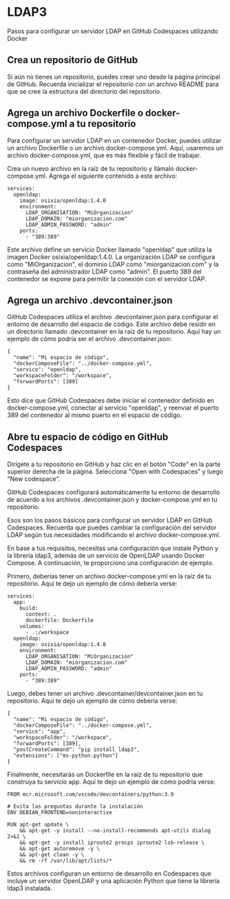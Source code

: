 # LDAP3
Pasos para configurar un servidor LDAP en GitHub Codespaces utilizando Docker



## Crea un repositorio de GitHub

Si aún no tienes un repositorio, puedes crear uno desde la página principal de GitHub. Recuerda inicializar el repositorio con un archivo README para que se cree la estructura del directorio del repositorio.

## Agrega un archivo Dockerfile o docker-compose.yml a tu repositorio

Para configurar un servidor LDAP en un contenedor Docker, puedes utilizar un archivo Dockerfile o un archivo docker-compose.yml. Aquí, usaremos un archivo docker-compose.yml, que es más flexible y fácil de trabajar.

Crea un nuevo archivo en la raíz de tu repositorio y llámalo docker-compose.yml. Agrega el siguiente contenido a este archivo:
```version: '3'
services:
  openldap:
    image: osixia/openldap:1.4.0
    environment:
      LDAP_ORGANISATION: "MiOrganizacion"
      LDAP_DOMAIN: "miorganizacion.com"
      LDAP_ADMIN_PASSWORD: "admin"
    ports:
      - "389:389"
```

Este archivo define un servicio Docker llamado "openldap" que utiliza la imagen Docker osixia/openldap:1.4.0. La organización LDAP se configura como "MiOrganizacion", el dominio LDAP como "miorganizacion.com" y la contraseña del administrador LDAP como "admin". El puerto 389 del contenedor se expone para permitir la conexión con el servidor LDAP.

## Agrega un archivo .devcontainer.json

GitHub Codespaces utiliza el archivo .devcontainer.json para configurar el entorno de desarrollo del espacio de código. Este archivo debe residir en un directorio llamado .devcontainer en la raíz de tu repositorio. Aquí hay un ejemplo de cómo podría ser el archivo .devcontainer.json:

```
{
  "name": "Mi espacio de código",
  "dockerComposeFile": "../docker-compose.yml",
  "service": "openldap",
  "workspaceFolder": "/workspace",
  "forwardPorts": [389]
}
```

Esto dice que GitHub Codespaces debe iniciar el contenedor definido en docker-compose.yml, conectar al servicio "openldap", y reenviar el puerto 389 del contenedor al mismo puerto en el espacio de código.

## Abre tu espacio de código en GitHub Codespaces

Dirígete a tu repositorio en GitHub y haz clic en el botón "Code" en la parte superior derecha de la página. Selecciona "Open with Codespaces" y luego "New codespace".



GitHub Codespaces configurará automáticamente tu entorno de desarrollo de acuerdo a los archivos .devcontainer.json y docker-compose.yml en tu repositorio.

Esos son los pasos básicos para configurar un servidor LDAP en GitHub Codespaces. Recuerda que puedes cambiar la configuración del servidor LDAP según tus necesidades modificando el archivo docker-compose.yml.

En base a tus requisitos, necesitas una configuración que instale Python y la librería ldap3, además de un servicio de OpenLDAP usando Docker Compose. A continuación, te proporciono una configuración de ejemplo.

Primero, deberías tener un archivo docker-compose.yml en la raíz de tu repositorio. Aquí te dejo un ejemplo de cómo debería verse:
``` version: '3'
services:
  app:
    build:
      context: .
      dockerfile: Dockerfile
    volumes:
      - .:/workspace
  openldap:
    image: osixia/openldap:1.4.0
    environment:
      LDAP_ORGANISATION: "MiOrganizacion"
      LDAP_DOMAIN: "miorganizacion.com"
      LDAP_ADMIN_PASSWORD: "admin"
    ports:
      - "389:389"
```
Luego, debes tener un archivo .devcontainer/devcontainer.json en tu repositorio. Aquí te dejo un ejemplo de cómo debería verse:
```
{
  "name": "Mi espacio de código",
  "dockerComposeFile": "../docker-compose.yml",
  "service": "app",
  "workspaceFolder": "/workspace",
  "forwardPorts": [389],
  "postCreateCommand": "pip install ldap3",
  "extensions": ["ms-python.python"]
}
```
Finalmente, necesitarás un Dockerfile en la raíz de tu repositorio que construya tu servicio app. Aquí te dejo un ejemplo de cómo podría verse:
```
FROM mcr.microsoft.com/vscode/devcontainers/python:3.9

# Evita las preguntas durante la instalación
ENV DEBIAN_FRONTEND=noninteractive

RUN apt-get update \
    && apt-get -y install --no-install-recommends apt-utils dialog 2>&1 \
    && apt-get -y install iproute2 procps iproute2 lsb-release \
    && apt-get autoremove -y \
    && apt-get clean -y \
    && rm -rf /var/lib/apt/lists/*
```
Estos archivos configuran un entorno de desarrollo en Codespaces que incluye un servidor OpenLDAP y una aplicación Python que tiene la librería ldap3 instalada.
